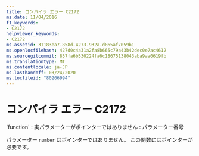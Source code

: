 ```yaml
---
title: コンパイラ エラー C2172
ms.date: 11/04/2016
f1_keywords:
- C2172
helpviewer_keywords:
- C2172
ms.assetid: 31183ea7-858d-4273-932a-d865af7059b1
ms.openlocfilehash: 427d0c4a31a2fa8b665c79a43b42dec0e7ac4612
ms.sourcegitcommit: 857fa6b530224fa6c18675138043aba9aa0619fb
ms.translationtype: MT
ms.contentlocale: ja-JP
ms.lasthandoff: 03/24/2020
ms.locfileid: "80206994"
---
```

# <a name="compiler-error-c2172"></a>コンパイラ エラー C2172

'function' : 実パラメーターがポインターではありません : パラメーター番号

パラメーター `number` はポインターではありません。 この関数にはポインターが必要です。
